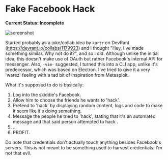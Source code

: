 # Fake Facebook Hack

**Current Status: Incomplete**

![screenshot](https://i.imgur.com/bnhahFc.png)

Started probably as a joke/collab idea by `kurtr` on DevRant (https://devrant.io/collabs/1179923) and I thought "Hey, I've made something
similar. Why not do it?", and so I did. Although unlike the initial idea, this
doesn't make use of OAuth but rather Facebook's internal API for messenger. Also,
`-vim-` suggested, I turned this into a CLI app, unlike it's predecessor,
which was based on Electron. I've tried to give it a very 'warez' feeling with a
tad bit of inspiration from Metasploit.

What it's supposed to do is basically:

1. Log into the skiddie's Facebook.
2. Allow him to choose the friends he wants to 'hack'.
3. Pretend to 'hack' by displaying random content, logs and code to make it seem
   like it's doing something.
4. Message the people he tried to 'hack', stating that it's an automated message and that
   said person attempted to hack .
5. ...
6. PROFIT.

Do note that credentials don't actually touch anything besides Facebook's servers. This is not meant to be something used to harvest credentials. I'm not that evil.
